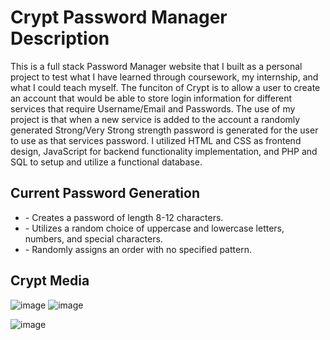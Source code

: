 <h1>Crypt Password Manager Description</h1>

This is a full stack Password Manager website that I built as a personal project to test what I have learned through coursework, my internship, and what I could teach myself. 
The funciton of Crypt is to allow a user to create an account that would be able to store login information for different services that require Username/Email and Passwords.
The use of my project is that when a new service is added to the account a randomly generated Strong/Very Strong strength password is generated for the user to use as that services password.
I utilized HTML and CSS as frontend design, JavaScript for backend functionality implementation, and PHP and SQL to setup and utilize a functional database.

<h2>Current Password Generation</h2>
<ul>
  <li>- Creates a password of length 8-12 characters.</li>
  <li>- Utilizes a random choice of uppercase and lowercase letters, numbers, and special characters.</li>
  <li>- Randomly assigns an order with no specified pattern.</li>
</ul>

<h2>Crypt Media</h2>

![image](https://github.com/user-attachments/assets/3a719b80-9b72-47d6-a4dc-72f2e178ce30)
![image](https://github.com/user-attachments/assets/9a5d86aa-5cf8-4dee-909d-0fa786e4e6b2)

![image](https://github.com/user-attachments/assets/b8e64ec6-7ed6-4be0-97bf-60eb8c1a3799)

